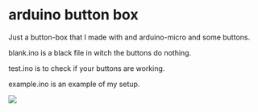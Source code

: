 # arduino button box

Just a button-box that I made with and arduino-micro and some buttons.

blank.ino is a black file in witch the buttons do nothing.

test.ino is to check if your buttons are working.

example.ino is an example of my setup.

<img src="https://i.imgur.com/rfScqmV.jpeg" />
